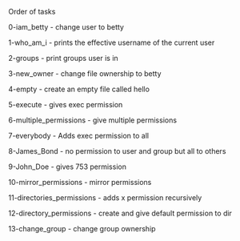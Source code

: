 Order of tasks

0-iam_betty - change user to betty

1-who_am_i - prints the effective username of the current user

2-groups - print groups user is in

3-new_owner - change file ownership to betty

4-empty - create an empty file called hello

5-execute - gives exec permission

6-multiple_permissions - give multiple permissions

7-everybody - Adds exec permission to all

8-James_Bond - no permission to user and group but all to others

9-John_Doe - gives 753 permission

10-mirror_permissions - mirror permissions

11-directories_permissions - adds x permission recursively

12-directory_permissions - create and give default permission to dir

13-change_group - change group ownership
